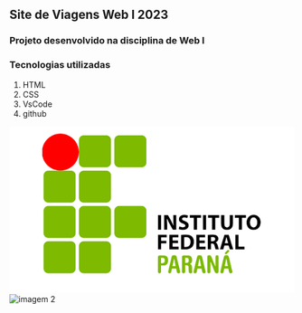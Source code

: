 ## Site de Viagens Web I 2023
 ### Projeto desenvolvido na disciplina de Web I 

### Tecnologias utilizadas 

 1. HTML
 2. CSS
 3. VsCode 
 4. github

![logo do IFPR](https://github.com/ddiegoxx/siteviagens_webI_2023/blob/6bbf3f1ec73f440b3e48078ab933761cb077db59/ifpr.png)
![imagem 2](https://user-images.githubusercontent.com/127264425/226777152-f4874967-30d8-4450-970a-53230c5ac3e2.jpg)
